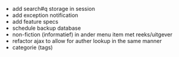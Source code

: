 * add search#q storage in session
* add exception notification
* add feature specs
* schedule backup database
* non-fiction (informatief) in ander menu item met reeks/uitgever
* refactor ajax to allow for auther lookup in the same manner
* categorie (tags)
